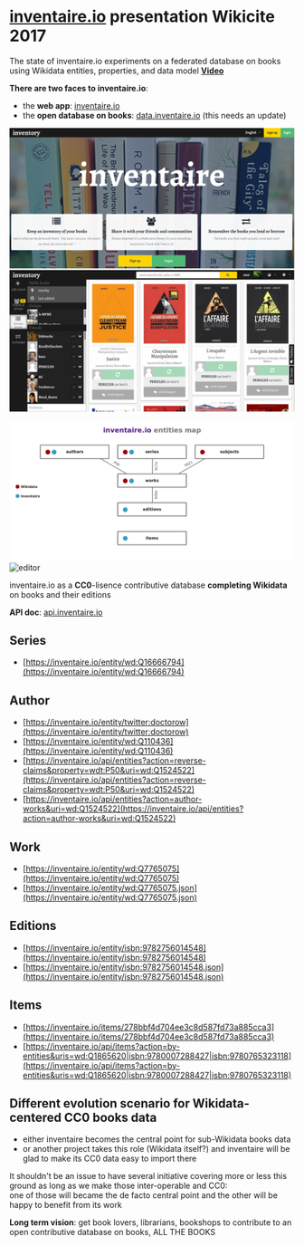 # [inventaire.io](https://inventaire.io) presentation Wikicite 2017
The state of inventaire.io experiments on a federated database on books using Wikidata entities, properties, and data model
**[Video](https://www.youtube.com/watch?v=1pMHSghEM7A&t=8h42m52s)**

**There are two faces to inventaire.io**:
* the **web app**: [inventaire.io](https://inventaire.io)
* the **open database on books**: [data.inventaire.io](https://data.inventaire.io) (this needs an update)

<!-- ![1](https://raw.githubusercontent.com/inventaire/wikicite/gh-pages/screenshots/1.png) -->
![2](https://raw.githubusercontent.com/inventaire/wikicite/gh-pages/screenshots/2.png)
![3](https://raw.githubusercontent.com/inventaire/wikicite/gh-pages/screenshots/3.png)
<!-- ![4](https://raw.githubusercontent.com/inventaire/wikicite/gh-pages/screenshots/4.png) -->
![5](https://raw.githubusercontent.com/inventaire/wikicite/gh-pages/screenshots/5.png)
![editor](https://raw.githubusercontent.com/inventaire/wikicite/gh-pages/screenshots/editor.png)

inventaire.io as a **CC0**-lisence contributive database **completing Wikidata** on books and their editions

**API doc**: [api.inventaire.io](https://api.inventaire.io/#/Entities)

## Series
* [https://inventaire.io/entity/wd:Q16666794](https://inventaire.io/entity/wd:Q16666794)

## Author
* [https://inventaire.io/entity/twitter:doctorow](https://inventaire.io/entity/twitter:doctorow)
* [https://inventaire.io/entity/wd:Q110436](https://inventaire.io/entity/wd:Q110436)
* [https://inventaire.io/api/entities?action=reverse-claims&property=wdt:P50&uri=wd:Q1524522](https://inventaire.io/api/entities?action=reverse-claims&property=wdt:P50&uri=wd:Q1524522)
* [https://inventaire.io/api/entities?action=author-works&uri=wd:Q1524522](https://inventaire.io/api/entities?action=author-works&uri=wd:Q1524522)

## Work
* [https://inventaire.io/entity/wd:Q7765075](https://inventaire.io/entity/wd:Q7765075)
* [https://inventaire.io/entity/wd:Q7765075.json](https://inventaire.io/entity/wd:Q7765075.json)

## Editions
* [https://inventaire.io/entity/isbn:9782756014548](https://inventaire.io/entity/isbn:9782756014548)
* [https://inventaire.io/entity/isbn:9782756014548.json](https://inventaire.io/entity/isbn:9782756014548.json)

## Items
* [https://inventaire.io/items/278bbf4d704ee3c8d587fd73a885cca3](https://inventaire.io/items/278bbf4d704ee3c8d587fd73a885cca3)
* [https://inventaire.io/api/items?action=by-entities&uris=wd:Q1865620|isbn:9780007288427|isbn:9780765323118](https://inventaire.io/api/items?action=by-entities&uris=wd:Q1865620|isbn:9780007288427|isbn:9780765323118)

## Different evolution scenario for Wikidata-centered CC0 books data
- either inventaire becomes the central point for sub-Wikidata books data
- or another project takes this role (Wikidata itself?) and inventaire will be glad to make its CC0 data easy to import there

It shouldn't be an issue to have several initiative covering more or less this ground as long as we make those inter-operable and CC0:<br>
one of those will became the de facto central point and the other will be happy to benefit from its work

**Long term vision**: get book lovers, librarians, bookshops to contribute to an open contributive database on books, ALL THE BOOKS
